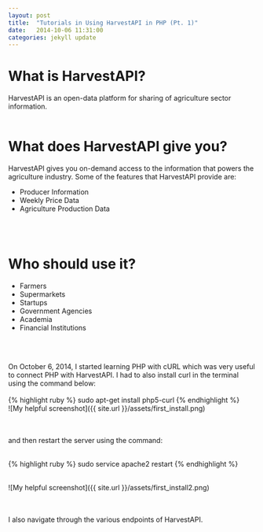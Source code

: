 ```yaml
---
layout: post
title:  "Tutorials in Using HarvestAPI in PHP (Pt. 1)"
date:   2014-10-06 11:31:00
categories: jekyll update
---
```

<h1> <b> What is HarvestAPI? </b> </h1>
HarvestAPI is an open-data platform for sharing of agriculture sector information. 
<br/> <br/>

<h1> <b> What does HarvestAPI give you? </b> </h1>
HarvestAPI gives you on-demand access to the information that powers the agriculture industry. Some of the features that HarvestAPI
provide are:
<ul>
	<li> Producer Information </li>
	<li> Weekly Price Data </li>
	<li> Agriculture Production Data </li>
</ul>
<br/><br/>

<h1> <b> Who should use it? </b> </h1>
<ul>
	<li> Farmers </li>
	<li> Supermarkets </li>
	<li> Startups </li>
	<li> Government Agencies </li>
	<li> Academia </li>
	<li> Financial Institutions </li>
</ul>
<br/><br/>

On October 6, 2014, I started learning PHP with cURL which was very useful to connect PHP with HarvestAPI. 
I had to also install curl in the terminal using the command below:
<br/><br/>
{% highlight ruby %}
sudo apt-get install php5-curl
{% endhighlight %} 
<br/>
![My helpful screenshot]({{ site.url }}/assets/first_install.png)

<br/><br/>
and then restart the server using the command: <br/><br/>

{% highlight ruby %}
sudo service apache2 restart
{% endhighlight %} 
<br/><br/>

![My helpful screenshot]({{ site.url }}/assets/first_install2.png)

<br/><br/>
 I also navigate through the various endpoints of HarvestAPI.